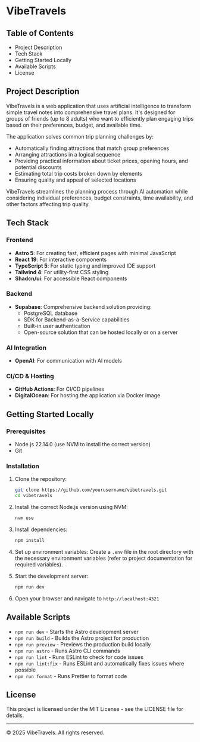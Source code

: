 # VibeTravels

## Table of Contents
- Project Description
- Tech Stack
- Getting Started Locally
- Available Scripts
- License

## Project Description

VibeTravels is a web application that uses artificial intelligence to transform simple travel notes into comprehensive travel plans. It's designed for groups of friends (up to 8 adults) who want to efficiently plan engaging trips based on their preferences, budget, and available time.

The application solves common trip planning challenges by:
- Automatically finding attractions that match group preferences
- Arranging attractions in a logical sequence
- Providing practical information about ticket prices, opening hours, and potential discounts
- Estimating total trip costs broken down by elements
- Ensuring quality and appeal of selected locations

VibeTravels streamlines the planning process through AI automation while considering individual preferences, budget constraints, time availability, and other factors affecting trip quality.

## Tech Stack

### Frontend
- **Astro 5**: For creating fast, efficient pages with minimal JavaScript
- **React 19**: For interactive components
- **TypeScript 5**: For static typing and improved IDE support
- **Tailwind 4**: For utility-first CSS styling
- **Shadcn/ui**: For accessible React components

### Backend
- **Supabase**: Comprehensive backend solution providing:
  - PostgreSQL database
  - SDK for Backend-as-a-Service capabilities
  - Built-in user authentication
  - Open-source solution that can be hosted locally or on a server

### AI Integration
- **OpenAI**: For communication with AI models

### CI/CD & Hosting
- **GitHub Actions**: For CI/CD pipelines
- **DigitalOcean**: For hosting the application via Docker image

## Getting Started Locally

### Prerequisites
- Node.js 22.14.0 (use NVM to install the correct version)
- Git

### Installation

1. Clone the repository:
   ```bash
   git clone https://github.com/yourusername/vibetravels.git
   cd vibetravels
   ```

2. Install the correct Node.js version using NVM:
   ```bash
   nvm use
   ```

3. Install dependencies:
   ```bash
   npm install
   ```

4. Set up environment variables:
   Create a `.env` file in the root directory with the necessary environment variables (refer to project documentation for required variables).

5. Start the development server:
   ```bash
   npm run dev
   ```

6. Open your browser and navigate to `http://localhost:4321`

## Available Scripts

- `npm run dev` - Starts the Astro development server
- `npm run build` - Builds the Astro project for production
- `npm run preview` - Previews the production build locally
- `npm run astro` - Runs Astro CLI commands
- `npm run lint` - Runs ESLint to check for code issues
- `npm run lint:fix` - Runs ESLint and automatically fixes issues where possible
- `npm run format` - Runs Prettier to format code

## License

This project is licensed under the MIT License - see the LICENSE file for details.

---

© 2025 VibeTravels. All rights reserved.
